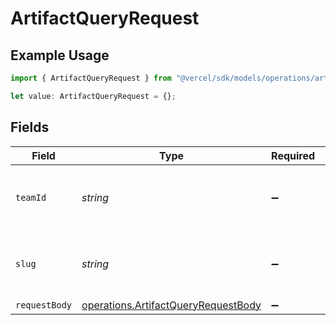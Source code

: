 # ArtifactQueryRequest

## Example Usage

```typescript
import { ArtifactQueryRequest } from "@vercel/sdk/models/operations/artifactquery.js";

let value: ArtifactQueryRequest = {};
```

## Fields

| Field                                                                                      | Type                                                                                       | Required                                                                                   | Description                                                                                |
| ------------------------------------------------------------------------------------------ | ------------------------------------------------------------------------------------------ | ------------------------------------------------------------------------------------------ | ------------------------------------------------------------------------------------------ |
| `teamId`                                                                                   | *string*                                                                                   | :heavy_minus_sign:                                                                         | The Team identifier to perform the request on behalf of.                                   |
| `slug`                                                                                     | *string*                                                                                   | :heavy_minus_sign:                                                                         | The Team slug to perform the request on behalf of.                                         |
| `requestBody`                                                                              | [operations.ArtifactQueryRequestBody](../../models/operations/artifactqueryrequestbody.md) | :heavy_minus_sign:                                                                         | N/A                                                                                        |